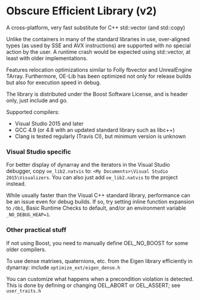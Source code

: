 # Obscure Efficient Library (v2)

A cross-platform, very fast substitute for C++ std::vector (and std::copy)

Unlike the containers in many of the standard libraries in use, over-aligned types (as used by SSE and AVX instructions) are supported with no special action by the user. A runtime crash would be expected using std::vector, at least with older implementations.

Features relocation optimizations similar to Folly fbvector and UnrealEngine TArray. Furthermore, OE-Lib has been optimized not only for release builds but also for execution speed in debug.

The library is distributed under the Boost Software License, and is header only, just include and go.

Supported compilers:
* Visual Studio 2015 and later
* GCC 4.9 (or 4.8 with an updated standard library such as libc++)
* Clang is tested regularly (Travis CI), but minimum version is unknown

### Visual Studio specific

For better display of dynarray and the iterators in the Visual Studio debugger, copy `oe_lib2.natvis` to:
`<My Documents>\Visual Studio 2015\Visualizers`. You can also just add `oe_lib2.natvis` to the project instead.

While usually faster than the Visual C++ standard library, performance can be an issue even for debug builds. If so, try setting inline function expansion to `/Ob1`, Basic Runtime Checks to default, and/or an environment variable `_NO_DEBUG_HEAP=1`.

### Other practical stuff

If not using Boost, you need to manually define OEL_NO_BOOST for some older compilers.

To use dense matrixes, quaternions, etc. from the Eigen library efficiently in dynarray: include `optimize_ext/eigen_dense.h`

You can customize what happens when a precondition violation is detected. This is done by defining or changing OEL_ABORT or OEL_ASSERT; see `user_traits.h`
